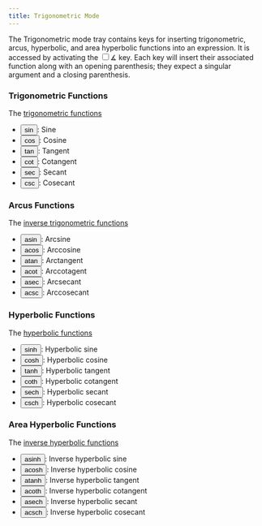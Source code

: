 ```yaml
---
title: Trigonometric Mode
---
```


The Trigonometric mode tray contains keys for inserting trigonometric, arcus, hyperbolic, and area hyperbolic functions into an expression. It is accessed by activating the <label class="toggle normal"><input type="checkbox"/><span>∡</span></label> key. Each key will insert their associated function along with an opening parenthesis; they expect a singular argument and a closing parenthesis.

### Trigonometric Functions

The [trigonometric functions](https://en.wikipedia.org/wiki/Trigonometric_functions)

- <button class="normal trig"><span class="primary"><span></span>sin</span></button>: Sine
- <button class="normal trig"><span class="primary"><span></span>cos</span></button>: Cosine
- <button class="normal trig"><span class="primary"><span></span>tan</span></button>: Tangent
- <button class="normal trig"><span class="primary"><span></span>cot</span></button>: Cotangent
- <button class="normal trig"><span class="primary"><span></span>sec</span></button>: Secant
- <button class="normal trig"><span class="primary"><span></span>csc</span></button>: Cosecant

### Arcus Functions

The [inverse trigonometric functions](https://en.wikipedia.org/wiki/Inverse_trigonometric_functions)

- <button class="normal trig"><span class="primary"><span></span>asin</span></button>: Arcsine
- <button class="normal trig"><span class="primary"><span></span>acos</span></button>: Arccosine
- <button class="normal trig"><span class="primary"><span></span>atan</span></button>: Arctangent
- <button class="normal trig"><span class="primary"><span></span>acot</span></button>: Arccotagent
- <button class="normal trig"><span class="primary"><span></span>asec</span></button>: Arcsecant
- <button class="normal trig"><span class="primary"><span></span>acsc</span></button>: Arccosecant

### Hyperbolic Functions

The [hyperbolic functions](https://en.wikipedia.org/wiki/Hyperbolic_functions)

- <button class="normal trig"><span class="primary"><span></span>sinh</span></button>: Hyperbolic sine
- <button class="normal trig"><span class="primary"><span></span>cosh</span></button>: Hyperbolic cosine
- <button class="normal trig"><span class="primary"><span></span>tanh</span></button>: Hyperbolic tangent
- <button class="normal trig"><span class="primary"><span></span>coth</span></button>: Hyperbolic cotangent
- <button class="normal trig"><span class="primary"><span></span>sech</span></button>: Hyperbolic secant
- <button class="normal trig"><span class="primary"><span></span>csch</span></button>: Hyperbolic cosecant

### Area Hyperbolic Functions

The [inverse hyperbolic functions](https://en.wikipedia.org/wiki/Inverse_hyperbolic_functions)

- <button class="normal trig"><span class="primary"><span></span>asinh</span></button>: Inverse hyperbolic sine
- <button class="normal trig"><span class="primary"><span></span>acosh</span></button>: Inverse hyperbolic cosine
- <button class="normal trig"><span class="primary"><span></span>atanh</span></button>: Inverse hyperbolic tangent
- <button class="normal trig"><span class="primary"><span></span>acoth</span></button>: Inverse hyperbolic cotangent
- <button class="normal trig"><span class="primary"><span></span>asech</span></button>: Inverse hyperbolic secant
- <button class="normal trig"><span class="primary"><span></span>acsch</span></button>: Inverse hyperbolic cosecant
